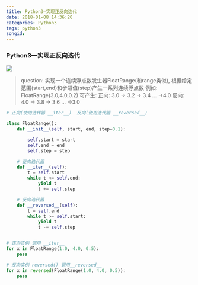 ```yaml
---
title: Python3—实现正反向迭代
date: 2018-01-08 14:36:20
categories: Python3
tags: python3
songid:
---
```

### Python3—实现正反向迭代
![](https://images.pexels.com/photos/774664/pexels-photo-774664.jpeg?w=940&h=650&auto=compress&cs=tinysrgb)
<!-- more -->

>question:
>实现一个连续浮点数发生器FloatRange(和range类似),
>根据给定范围(start,end)和步进值(step)产生一系列连续浮点数
>例如: FloatRange(3.0,4.0,0.2) 可产生:
>正向: 3.0 -> 3.2 -> 3.4 ... ->4.0
>反向: 4.0 -> 3.8 -> 3.6 ... ->3.0

```python
# 正向(使用迭代器 __iter__)  反向(使用迭代器 __reversed__)

class FloatRange():
    def __init__(self, start, end, step=0.1):

        self.start = start
        self.end = end
        self.step = step

    # 正向迭代器
    def __iter__(self):
        t = self.start
        while t <= self.end:
            yield t
            t += self.step

    # 反向迭代器
    def __reversed__(self):
        t = self.end
        while t >= self.start:
            yield t
            t -= self.step


# 正向实例 调用 __iter__
for x in FloatRange(1.0, 4.0, 0.5):
    pass

# 反向实例 reversed() 调用__reversed__
for x in reversed(FloatRange(1.0, 4.0, 0.5)):
    pass
```